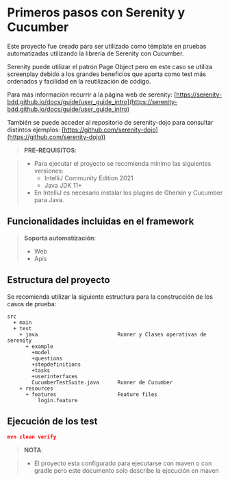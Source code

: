 # Primeros pasos con Serenity y Cucumber

Este proyecto fue creado para ser utilizado como témplate en pruebas automatizadas utilizando la librería de Serenity con Cucumber. 

Serenity puede utilizar el patrón Page Object pero en este caso se utiliza screenplay debido a los grandes beneficios que aporta como test más ordenados y facilidad en la reutilización de código.

Para más información recurrir a la página web de serenity: [https://serenity-bdd.github.io/docs/guide/user_guide_intro](https://serenity-bdd.github.io/docs/guide/user_guide_intro)

También se puede acceder al repositorio de serenity-dojo para consultar distintos ejemplos: [https://github.com/serenity-dojo](https://github.com/serenity-dojo))


> **PRE-REQUISITOS**:

> * Para ejecutar el proyecto se recomienda mínimo las siguientes versiones:
>   * IntelliJ Community Edition 2021
>   * Java JDK 11+
> * En IntelliJ es necesario instalar los plugins de Gherkin y Cucumber para Java.

## Funcionalidades incluidas en el framework

> **Soporta automatización**:
> * Web
> * Apis

## Estructura del proyecto

Se recomienda utilizar la siguiente estructura para la construcción de los casos de prueba:

```Gherkin
src
  + main
  + test
    + java                          Runner y Clases operativas de serenity
      + example                   
        +model
        +questions
        +stepdefinitions
        +tasks
        +userinterfaces
        CucumberTestSuite.java      Runner de Cucumber
    + resources
      + features                    Feature files
          login.feature
```

## Ejecución de los test

```json
mvn clean verify
```

> **NOTA**:

> * El proyecto esta configurado para ejecutarse con maven o con gradle pero este documento solo describe la ejecución en maven

